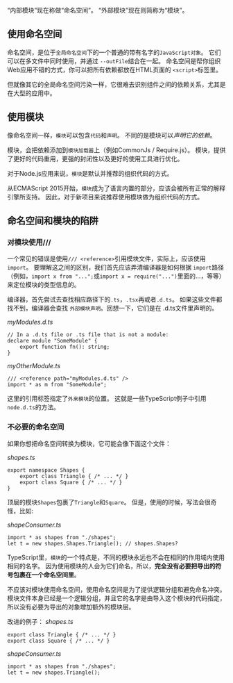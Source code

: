 
“内部模块”现在称做“命名空间”。 “外部模块”现在则简称为“模块”。

##  使用命名空间
命名空间，是位于`全局命名空间`下的一个普通的带有名字的`JavaScript对象`。
它们可以在多文件中同时使用，并通过 `--outFile`结合在一起。
命名空间是帮你组织Web应用不错的方式，你可以把所有依赖都放在HTML页面的 `<script>`标签里。

但就像其它的全局命名空间污染一样，它很难去识别组件之间的依赖关系，尤其是在大型的应用中。


##  使用模块

像命名空间一样，`模块`可以包含`代码`和`声明`。 不同的是模块可以*声明它的依赖*。

模块，会把依赖添加到`模块加载器`上（例如CommonJs / Require.js）。
模块，提供了更好的代码重用，更强的封闭性以及更好的使用工具进行优化。

对于Node.js应用来说，`模块`是默认并推荐的组织代码的方式。

从ECMAScript 2015开始，`模块`成为了语言内置的部分，应该会被所有正常的解释引擎所支持。 
因此，对于新项目来说推荐使用模块做为组织代码的方式。


##  命名空间和模块的陷阱

### 对模块使用/// <reference>
一个常见的错误是使用`/// <reference>`引用模块文件，实际上，应该使用`import`。 
要理解这之间的区别，我们首先应该弄清编译器是如何根据 `import`路径（例如，`import x from "...";`或`import x = require("...")`里面的...，等等）来定位模块的类型信息的。


编译器，首先尝试去查找相应路径下的`.ts`，`.tsx`再或者`.d.ts`。
如果这些文件都找不到，编译器会查找 `外部模块声明`。回想一下，它们是在 .d.ts文件里声明的。

*myModules.d.ts*
```
// In a .d.ts file or .ts file that is not a module:
declare module "SomeModule" {
    export function fn(): string;
}
```


*myOtherModule.ts*
```
/// <reference path="myModules.d.ts" />
import * as m from "SomeModule";
```
这里的引用标签指定了`外来模块`的位置。 这就是一些TypeScript例子中引用 `node.d.ts`的方法。


### 不必要的命名空间

如果你想把命名空间转换为模块，它可能会像下面这个文件：

*shapes.ts*
```
export namespace Shapes {
    export class Triangle { /* ... */ }
    export class Square { /* ... */ }
}
```
顶层的模块`Shapes`包裹了`Triangle`和`Square`。 但是，使用的时候，写法会很奇怪，比如:

*shapeConsumer.ts*
```
import * as shapes from "./shapes";
let t = new shapes.Shapes.Triangle(); // shapes.Shapes?
```

TypeScript里，`模块`的一个特点是，不同的模块永远也不会在相同的作用域内使用相同的名字。
因为使用模块的人会为它们命名，所以，**完全没有必要把导出的符号包裹在一个命名空间里**。

不应该对模块使用命名空间，使用命名空间是为了提供逻辑分组和避免命名冲突。
模块文件本身已经是一个逻辑分组，并且它的名字是由导入这个模块的代码指定，所以没有必要为导出的对象增加额外的模块层。


改进的例子：
*shapes.ts*
```
export class Triangle { /* ... */ }
export class Square { /* ... */ }
```

*shapeConsumer.ts*
```
import * as shapes from "./shapes";
let t = new shapes.Triangle();
```

